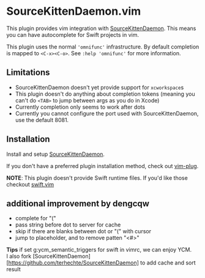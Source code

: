 # SourceKittenDaemon.vim

This plugin provides vim integration with [SourceKittenDaemon][sdk].
This means you can have autocomplete for Swift projects in vim.

This plugin uses the normal `'omnifunc'` infrastructure. By default
completion is mapped to `<C-x><C-o>`. See `:help 'omnifunc'` for more
information.

## Limitations

- SourceKittenDaemon doesn't yet provide support for `xcworkspace`s
- This plugin doesn't do anything about completion tokens (meaning you
  can't do `<TAB>` to jump between args as you do in Xcode)
- Currently completion only seems to work after dots
- Currently you cannot configure the port used with SourceKittenDaemon,
  use the default 8081.

## Installation

Install and setup [SourceKittenDaemon][sdk].

If you don't have a preferred plugin installation method, check out
[vim-plug](https://github.com/junegunn/vim-plug).

**NOTE**: This plugin doesn't provide Swift runtime files. If you'd like
those checkout [swift.vim](https://github.com/keith/swift.vim)

[sdk]: https://github.com/terhechte/SourceKittenDaemon

## additional improvement by dengcqw

- complete for "("
- pass string before dot to server for cache
- skip if there are blanks between dot or "(" with cursor
- jump to placeholder, and <CR> to remove patten "<#>"

**Tips**   if set g:ycm_semantic_triggers for swift in vimrc, we can enjoy YCM.  
I also fork [SourceKittenDaemon][https://github.com/terhechte/SourceKittenDaemon] to add cache and sort result
